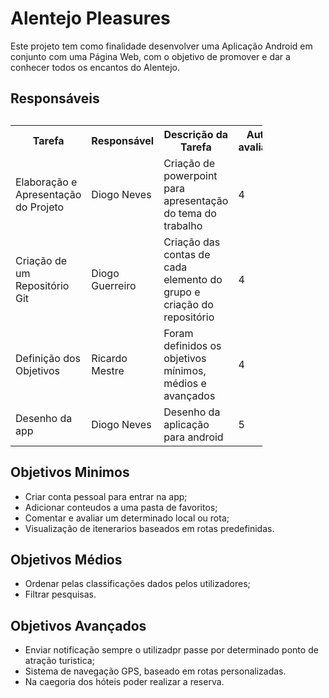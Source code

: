 # Alentejo Pleasures

Este projeto tem como finalidade desenvolver uma Aplicação Android em conjunto com uma Página Web, com o objetivo de promover e dar a conhecer todos os encantos do Alentejo.


<!DOCTYPE html>
<html>
<head>
</head>
<body>
  
  
  
<h2>Responsáveis<h2>
<table style="width:80%">
  <tr>
    <th>Tarefa</th>
    <th>Responsável</th>
    <th>Descrição da Tarefa</th>
    <th>Auto-avaliação</th>
  </tr>
  <tr>
    <td>Elaboração e Apresentação do Projeto</td>
    <td>Diogo Neves</td>
    <td>Criação de powerpoint para apresentação do tema do trabalho</td>
    <td>4</td>
  </tr>
  <tr>
    <td>Criação de um Repositório Git</td>
    <td>Diogo Guerreiro</td>
    <td>Criação das contas de cada elemento do grupo e criação do repositório</td>
    <td>4</td>
  </tr>
  <tr>
    <td>Definição dos Objetivos</td>
    <td>Ricardo Mestre</td>
    <td>Foram definidos os objetivos mínimos, médios e avançados</td>
    <td>4</td>
  </tr>
  <tr>
    <td>Desenho da app</td>
    <td>Diogo Neves</td>
    <td>Desenho da aplicação para android</td>
    <td>5</td>
  </tr>
</table>
  
  <h2> Objetivos Minimos </h2>
  
  - Criar conta pessoal para entrar na app;
  - Adicionar conteudos a uma pasta de favoritos;
  - Comentar e avaliar um determinado local ou rota;
  - Visualização de itenerarios baseados em rotas predefinidas.

 <h2> Objetivos Médios </h2>
 
  - Ordenar pelas classificações dados pelos utilizadores;
  - Filtrar pesquisas.

 <h2> Objetivos Avançados </h2>
 
  - Enviar notificação sempre o utilizadpr passe por determinado ponto de atração turistica;
  - Sistema de navegação GPS, baseado em rotas personalizadas.
  - Na caegoria dos hóteis poder realizar a reserva.

 
</body>
</html>



  



 
